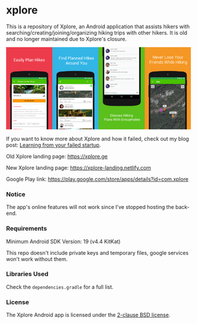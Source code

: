 # xplore

This is a repository of Xplore, an Android application that assists hikers with searching/creating/joining/organizing hiking trips with other hikers. It is old and no longer maintained due to Xplore's closure.

![promo-screens.png](promo-screens.png)

If you want to know more about Xplore and how it failed, check out my blog post: [Learning from your failed startup](https://nika.ninja/blog/learning-from-your-failed-startup/).

Old Xplore landing page: https://xplore.ge

New Xplore landing page: https://xplore-landing.netlify.com

Google Play link: https://play.google.com/store/apps/details?id=com.xplore

### Notice

The app's online features will not work since I've stopped hosting the back-end.

### Requirements

Minimum Android SDK Version: 19 (v4.4 KitKat)

This repo doesn't include private keys and temporary files, google services won't work without them.

### Libraries Used

Check the `dependencies.gradle` for a full list.

### License

The Xplore Android app is licensed under the [2-clause BSD license](LICENSE).
